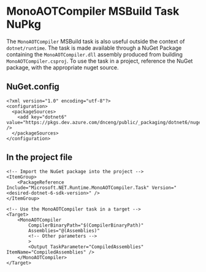 # MonoAOTCompiler MSBuild Task NuPkg
The `MonoAOTCompiler` MSBuild task is also useful outside the context of `dotnet/runtime`. The task is made available through a NuGet Package containing the `MonoAOTCompiler.dll` assembly produced from building `MonoAOTCompiler.csproj`. To use the task in a project, reference the NuGet package, with the appropriate nuget source.

## NuGet.config
```
<?xml version="1.0" encoding="utf-8"?>
<configuration>
  <packageSources>
    <add key="dotnet6" value="https://pkgs.dev.azure.com/dnceng/public/_packaging/dotnet6/nuget/v3/index.json" />
  </packageSources>
</configuration>
```

## In the project file
```
<!-- Import the NuGet package into the project -->
<ItemGroup>
    <PackageReference Include="Microsoft.NET.Runtime.MonoAOTCompiler.Task" Version="<desired-dotnet-6-sdk-version>" />
</ItemGroup>

<!-- Use the MonoAOTCompiler task in a target -->
<Target>
    <MonoAOTCompiler 
        CompilerBinaryPath="$(CompilerBinaryPath)"
        Assemblies="@(Assemblies)"
        <!-- Other parameters -->
        >
        <Output TaskParameter="CompiledAssemblies" ItemName="CompiledAssemblies" />
    </MonoAOTCompiler>
</Target>
```
